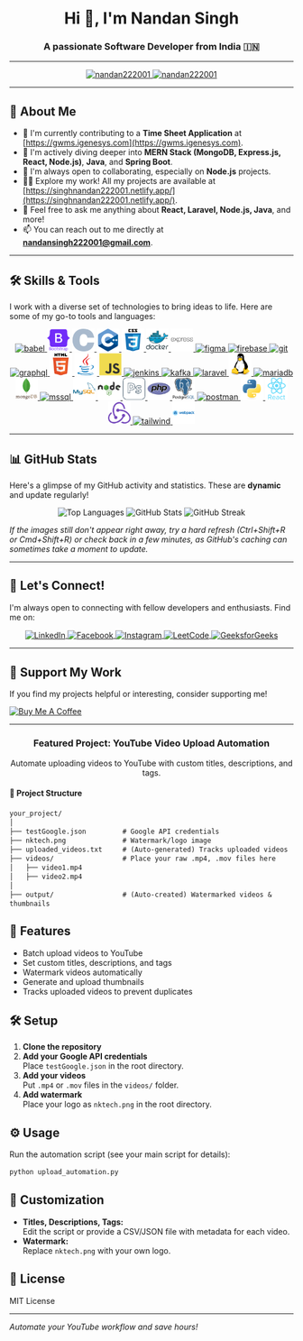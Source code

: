 <h1 align="center">Hi 👋, I'm Nandan Singh</h1>
<h3 align="center">A passionate Software Developer from India 🇮🇳</h3>

---

<p align="center">
  <a href="https://komarev.com/ghpvc/?username=nandan222001&label=Profile%20views&color=0e75b6&style=flat" alt="Nandan's Profile Views">
    <img src="https://komarev.com/ghpvc/?username=nandan222001&label=Profile%20views&color=0e75b6&style=flat" alt="nandan222001" />
  </a>
  <a href="https://github.com/ryo-ma/github-profile-trophy">
    <img src="https://github-profile-trophy.vercel.app/?username=nandan222001&theme=dracula&no-frame=true&no-bg=true" alt="nandan222001" />
  </a>
</p>

---

## 🚀 About Me

- 🔭 I'm currently contributing to a **Time Sheet Application** at [https://gwms.igenesys.com](https://gwms.igenesys.com).
- 🌱 I'm actively diving deeper into **MERN Stack (MongoDB, Express.js, React, Node.js)**, **Java**, and **Spring Boot**.
- 🤝 I'm always open to collaborating, especially on **Node.js** projects.
- 👨‍💻 Explore my work! All my projects are available at [https://singhnandan222001.netlify.app/](https://singhnandan222001.netlify.app/).
- 💬 Feel free to ask me anything about **React, Laravel, Node.js, Java**, and more!
- 📫 You can reach out to me directly at **nandansingh222001@gmail.com**.

---

## 🛠️ Skills & Tools

I work with a diverse set of technologies to bring ideas to life. Here are some of my go-to tools and languages:

<p align="center">
  <a href="https://babeljs.io/" target="_blank" rel="noreferrer"> <img src="https://www.vectorlogo.zone/logos/babeljs/babeljs-icon.svg" alt="babel" width="40" height="40"/> </a>
  <a href="https://getbootstrap.com" target="_blank" rel="noreferrer"> <img src="https://raw.githubusercontent.com/devicons/devicon/master/icons/bootstrap/bootstrap-plain-wordmark.svg" alt="bootstrap" width="40" height="40"/> </a>
  <a href="https://www.cprogramming.com/" target="_blank" rel="noreferrer"> <img src="https://raw.githubusercontent.com/devicons/devicon/master/icons/c/c-original.svg" alt="c" width="40" height="40"/> </a>
  <a href="https://www.w3schools.com/cpp/" target="_blank" rel="noreferrer"> <img src="https://raw.githubusercontent.com/devicons/devicon/master/icons/cplusplus/cplusplus-original.svg" alt="cplusplus" width="40" height="40"/> </a>
  <a href="https://www.w3schools.com/css/" target="_blank" rel="noreferrer"> <img src="https://raw.githubusercontent.com/devicons/devicon/master/icons/css3/css3-original-wordmark.svg" alt="css3" width="40" height="40"/> </a>
  <a href="https://www.docker.com/" target="_blank" rel="noreferrer"> <img src="https://raw.githubusercontent.com/devicons/devicon/master/icons/docker/docker-original-wordmark.svg" alt="docker" width="40" height="40"/> </a>
  <a href="https://expressjs.com" target="_blank" rel="noreferrer"> <img src="https://raw.githubusercontent.com/devicons/devicon/master/icons/express/express-original-wordmark.svg" alt="express" width="40" height="40"/> </a>
  <a href="https://www.figma.com/" target="_blank" rel="noreferrer"> <img src="https://www.vectorlogo.zone/logos/figma/figma-icon.svg" alt="figma" width="40" height="40"/> </a>
  <a href="https://firebase.google.com/" target="_blank" rel="noreferrer"> <img src="https://www.vectorlogo.zone/logos/firebase/firebase-icon.svg" alt="firebase" width="40" height="40"/> </a>
  <a href="https://git-scm.com/" target="_blank" rel="noreferrer"> <img src="https://www.vectorlogo.zone/logos/git-scm/git-scm-icon.svg" alt="git" width="40" height="40"/> </a>
  <a href="https://graphql.org" target="_blank" rel="noreferrer"> <img src="https://www.vectorlogo.zone/logos/graphql/graphql-icon.svg" alt="graphql" width="40" height="40"/> </a>
  <a href="https://www.w3.org/html/" target="_blank" rel="noreferrer"> <img src="https://raw.githubusercontent.com/devicons/devicon/master/icons/html5/html5-original-wordmark.svg" alt="html5" width="40" height="40"/> </a>
  <a href="https://www.java.com" target="_blank" rel="noreferrer"> <img src="https://raw.githubusercontent.com/devicons/devicon/master/icons/java/java-original.svg" alt="java" width="40" height="40"/> </a>
  <a href="https://developer.mozilla.org/en-US/docs/Web/JavaScript" target="_blank" rel="noreferrer"> <img src="https://raw.githubusercontent.com/devicons/devicon/master/icons/javascript/javascript-original.svg" alt="javascript" width="40" height="40"/> </a>
  <a href="https://www.jenkins.io" target="_blank" rel="noreferrer"> <img src="https://www.vectorlogo.zone/logos/jenkins/jenkins-icon.svg" alt="jenkins" width="40" height="40"/> </a>
  <a href="https://kafka.apache.org/" target="_blank" rel="noreferrer"> <img src="https://www.vectorlogo.zone/logos/apache_kafka/apache_kafka-icon.svg" alt="kafka" width="40" height="40"/> </a>
  <a href="https://laravel.com/" target="_blank" rel="noreferrer"> <img src="https://upload.wikimedia.org/wikipedia/commons/thumb/9/9a/Laravel.svg/800px-Laravel.svg.png" alt="laravel" width="40" height="40"/> </a>
  <a href="https://www.linux.org/" target="_blank" rel="noreferrer"> <img src="https://raw.githubusercontent.com/devicons/devicon/master/icons/linux/linux-original.svg" alt="linux" width="40" height="40"/> </a>
  <a href="https://mariadb.org/" target="_blank" rel="noreferrer"> <img src="https://www.vectorlogo.zone/logos/mariadb/mariadb-icon.svg" alt="mariadb" width="40" height="40"/> </a>
  <a href="https://www.mongodb.com/" target="_blank" rel="noreferrer"> <img src="https://raw.githubusercontent.com/devicons/devicon/master/icons/mongodb/mongodb-original-wordmark.svg" alt="mongodb" width="40" height="40"/> </a>
  <a href="https://www.microsoft.com/en-us/sql-server" target="_blank" rel="noreferrer"> <img src="https://www.svgrepo.com/show/303229/microsoft-sql-server-logo.svg" alt="mssql" width="40" height="40"/> </a>
  <a href="https://www.mysql.com/" target="_blank" rel="noreferrer"> <img src="https://raw.githubusercontent.com/devicons/devicon/master/icons/mysql/mysql-original-wordmark.svg" alt="mysql" width="40" height="40"/> </a>
  <a href="https://nodejs.org" target="_blank" rel="noreferrer"> <img src="https://raw.githubusercontent.com/devicons/devicon/master/icons/nodejs/nodejs-original-wordmark.svg" alt="nodejs" width="40" height="40"/> </a>
  <a href="https://www.photoshop.com/en" target="_blank" rel="noreferrer"> <img src="https://raw.githubusercontent.com/devicons/devicon/master/icons/photoshop/photoshop-line.svg" alt="photoshop" width="40" height="40"/> </a>
  <a href="https://www.php.net" target="_blank" rel="noreferrer"> <img src="https://raw.githubusercontent.com/devicons/devicon/master/icons/php/php-original.svg" alt="php" width="40" height="40"/> </a>
  <a href="https://www.postgresql.org" target="_blank" rel="noreferrer"> <img src="https://raw.githubusercontent.com/devicons/devicon/master/icons/postgresql/postgresql-original-wordmark.svg" alt="postgresql" width="40" height="40"/> </a>
  <a href="https://postman.com" target="_blank" rel="noreferrer"> <img src="https://www.vectorlogo.zone/logos/getpostman/getpostman-icon.svg" alt="postman" width="40" height="40"/> </a>
  <a href="https://www.python.org" target="_blank" rel="noreferrer"> <img src="https://raw.githubusercontent.com/devicons/devicon/master/icons/python/python-original.svg" alt="python" width="40" height="40"/> </a>
  <a href="https://reactjs.org/" target="_blank" rel="noreferrer"> <img src="https://raw.githubusercontent.com/devicons/devicon/master/icons/react/react-original-wordmark.svg" alt="react" width="40" height="40"/> </a>
  <a href="https://redux.js.org" target="_blank" rel="noreferrer"> <img src="https://raw.githubusercontent.com/devicons/devicon/master/icons/redux/redux-original.svg" alt="redux" width="40" height="40"/> </a>
  <a href="https://tailwindcss.com/" target="_blank" rel="noreferrer"> <img src="https://www.vectorlogo.zone/logos/tailwindcss/tailwindcss-icon.svg" alt="tailwind" width="40" height="40"/> </a>
  <a href="https://webpack.js.org" target="_blank" rel="noreferrer"> <img src="https://raw.githubusercontent.com/devicons/devicon/d00d0969292a6569d45b06d3f350f463a0107b0d/icons/webpack/webpack-original-wordmark.svg" alt="webpack" width="40" height="40"/> </a>
</p>

---

## 📊 GitHub Stats

Here's a glimpse of my GitHub activity and statistics. These are **dynamic** and update regularly!

<p align="center">
  <img src="https://github-readme-stats.vercel.app/api/top-langs?username=nandan222001&show_icons=true&locale=en&layout=compact&theme=dark&card_width=320" alt="Top Languages" height="180" />
  <img src="https://github-readme-stats.vercel.app/api?username=nandan222001&show_icons=true&locale=en&theme=dark&card_width=320" alt="GitHub Stats" height="180" />
  <img src="https://github-readme-streak-stats.herokuapp.com/?user=nandan222001&theme=dark&hide_border=true&card_width=320" alt="GitHub Streak" height="180" />
</p>

*If the images still don't appear right away, try a hard refresh (Ctrl+Shift+R or Cmd+Shift+R) or check back in a few minutes, as GitHub's caching can sometimes take a moment to update.*

---

## 🔗 Let's Connect!

I'm always open to connecting with fellow developers and enthusiasts. Find me on:

<p align="center">
  <a href="https://linkedin.com/in/nandan-singh-1362a421b/" target="_blank">
    <img align="center" src="https://raw.githubusercontent.com/rahuldkjain/github-profile-readme-generator/master/src/images/icons/Social/linked-in-alt.svg" alt="LinkedIn" height="30" width="40" />
  </a>
  <a href="https://fb.com/nandan singh" target="_blank">
    <img align="center" src="https://raw.githubusercontent.com/rahuldkjain/github-profile-readme-generator/master/src/images/icons/Social/facebook.svg" alt="Facebook" height="30" width="40" />
  </a>
  <a href="https://instagram.com/singh_nandan28" target="_blank">
    <img align="center" src="https://raw.githubusercontent.com/rahuldkjain/github-profile-readme-generator/master/src/images/icons/Social/instagram.svg" alt="Instagram" height="30" width="40" />
  </a>
  <a href="https://www.leetcode.com/nandankumar222001" target="_blank">
    <img align="center" src="https://raw.githubusercontent.com/rahuldkjain/github-profile-readme-generator/master/src/images/icons/Social/leet-code.svg" alt="LeetCode" height="30" width="40" />
  </a>
  <a href="https://auth.geeksforgeeks.org/user/nandankumar222001" target="_blank">
    <img align="center" src="https://raw.githubusercontent.com/rahuldkjain/github-profile-readme-generator/master/src/images/icons/Social/geeks-for-geeks.svg" alt="GeeksforGeeks" height="30" width="40" />
  </a>
</p>

---

## 🙏 Support My Work

If you find my projects helpful or interesting, consider supporting me!

<p>
  <a href="https://www.buymeacoffee.com/nandan222001" target="_blank">
    <img src="https://cdn.buymeacoffee.com/buttons/v2/default-yellow.png" alt="Buy Me A Coffee" height="50" width="210" />
  </a>
</p>

---

<div align="center">
  <h3>Featured Project: YouTube Video Upload Automation</h3>
  <p>Automate uploading videos to YouTube with custom titles, descriptions, and tags.</p>
</div>

#### 📁 Project Structure

```
your_project/
│
├── testGoogle.json         # Google API credentials
├── nktech.png              # Watermark/logo image
├── uploaded_videos.txt     # (Auto-generated) Tracks uploaded videos
├── videos/                 # Place your raw .mp4, .mov files here
│   ├── video1.mp4
│   ├── video2.mp4
│
├── output/                 # (Auto-created) Watermarked videos & thumbnails
```

## 🚀 Features

- Batch upload videos to YouTube
- Set custom titles, descriptions, and tags
- Watermark videos automatically
- Generate and upload thumbnails
- Tracks uploaded videos to prevent duplicates

## 🛠️ Setup

1. **Clone the repository**
2. **Add your Google API credentials**  
    Place `testGoogle.json` in the root directory.
3. **Add your videos**  
    Put `.mp4` or `.mov` files in the `videos/` folder.
4. **Add watermark**  
    Place your logo as `nktech.png` in the root directory.

## ⚙️ Usage

Run the automation script (see your main script for details):

```bash
python upload_automation.py
```

## 📝 Customization

- **Titles, Descriptions, Tags:**  
  Edit the script or provide a CSV/JSON file with metadata for each video.
- **Watermark:**  
  Replace `nktech.png` with your own logo.

## 📄 License

MIT License

---
*Automate your YouTube workflow and save hours!*